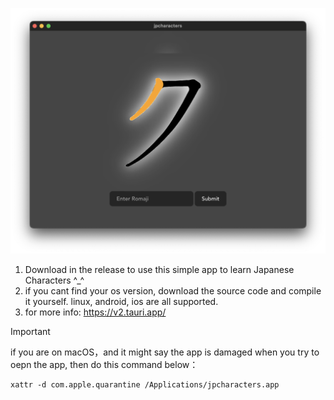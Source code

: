 ![demo](./assets/demo.png)


1. Download in the release to use this simple app to learn Japanese Characters ^_^
2. if you cant find your os version, download the source code and compile it yourself. linux, android, ios are all supported.
3. for more info: https://v2.tauri.app/


> [!IMPORTANT]
> if you are on macOS，and it might say the app is damaged when you try to oepn the app, then do this command below：
> ```shell
> xattr -d com.apple.quarantine /Applications/jpcharacters.app
> ```
